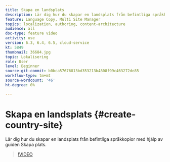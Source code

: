 ```yaml
---
title: Skapa en landsplats
description: Lär dig hur du skapar en landsplats från befintliga språkkopior med hjälp av guiden Skapa plats.
feature: Language Copy, Multi Site Manager
topics: localization, authoring, content-architecture
audience: all
doc-type: feature video
activity: use
version: 6.3, 6.4, 6.5, cloud-service
kt: 5849
thumbnail: 36684.jpg
topic: Lokalisering
role: User
level: Beginner
source-git-commit: b0bca57676813bd353213b4808f99c463272de85
workflow-type: tm+mt
source-wordcount: '46'
ht-degree: 0%

---
```



# Skapa en landsplats {#create-country-site}

Lär dig hur du skapar en landsplats från befintliga språkkopior med hjälp av guiden Skapa plats.

>[!VIDEO](https://video.tv.adobe.com/v/36684?quality=12&learn=on)
